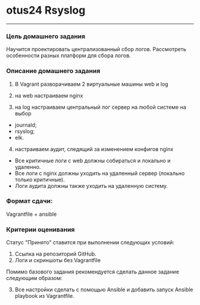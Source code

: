 # otus24 Rsyslog
-----------------------------------------------------------------------
### Цель домашнего задания

Научится проектировать централизованный сбор логов. Рассмотреть особенности разных платформ для сбора логов.

### Описание домашнего задания

1. В Vagrant разворачиваем 2 виртуальные машины web и log

2. на web настраиваем nginx

3. на log настраиваем центральный лог сервер на любой системе на выбор
- journald;
- rsyslog;
- elk.

4. настраиваем аудит, следящий за изменением конфигов nginx 

- Все критичные логи с web должны собираться и локально и удаленно.
- Все логи с nginx должны уходить на удаленный сервер (локально только критичные).
- Логи аудита должны также уходить на удаленную систему.


### Формат сдачи: 
Vagrantfile + ansible


### Критерии оценивания

Статус "Принято" ставится при выполнении следующих условий:
1. Ссылка на репозиторий GitHub. 
2. Логи и скриншоты без Vagrantfile


Помимо базового задания рекомендуется сделать данное задание следующим образом:

3. Все настройки сделать с помощью Ansible и добавить запуск Ansible playbook из Vagrantfile.

